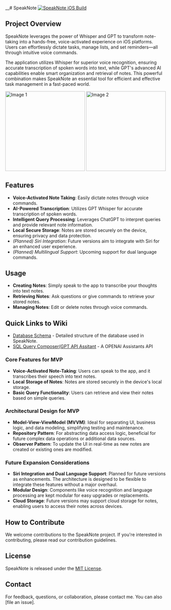 __# SpeakNote
[![SpeakNote iOS Build](https://github.com/AugustAtSeattle/SpeakNote/actions/workflows/ios.yml/badge.svg?branch=main)](https://github.com/AugustAtSeattle/SpeakNote/actions/workflows/ios.yml)
## Project Overview
SpeakNote leverages the power of Whisper and GPT to transform note-taking into a hands-free, voice-activated experience on iOS platforms. Users can effortlessly dictate tasks, manage lists, and set reminders—all through intuitive voice commands.

The application utilizes Whisper for superior voice recognition, ensuring accurate transcription of spoken words into text, while GPT's advanced AI capabilities enable smart organization and retrieval of notes. This powerful combination makes SpeakNote an essential tool for efficient and effective task management in a fast-paced world.

<img src="https://github.com/AugustAtSeattle/SpeakNote/assets/24403986/51a43c1f-5564-40a4-a955-17082f8c5a59" width="250" alt="Image 1">
<img src="https://github.com/AugustAtSeattle/SpeakNote/assets/24403986/f36a5717-9c10-494f-8b7f-ab024f565bd8" width="250" alt="Image 2">

## Features
- **Voice-Activated Note Taking**: Easily dictate notes through voice commands.
- **AI-Powered Transcription**: Utilizes GPT Whisper for accurate transcription of spoken words.
- **Intelligent Query Processing**: Leverages ChatGPT to interpret queries and provide relevant note information.
- **Local Secure Storage**: Notes are stored securely on the device, ensuring privacy and data protection.
- _(Planned) Siri Integration_: Future versions aim to integrate with Siri for an enhanced user experience.
- _(Planned) Multilingual Support_: Upcoming support for dual language commands.

## Usage 

- **Creating Notes**: Simply speak to the app to transcribe your thoughts into text notes.
- **Retrieving Notes**: Ask questions or give commands to retrieve your stored notes.
- **Managing Notes**: Edit or delete notes through voice commands.

## Quick Links to Wiki

- [Database Schema](Database-Schema) - Detailed structure of the database used in SpeakNote.
- [SQL Query Composer(GPT API Assitant](SQL-Query-Composer-(OPENAI-Assistants-API)) - A OPENAI Assistants API

### Core Features for MVP
- **Voice-Activated Note-Taking**: Users can speak to the app, and it transcribes their speech into text notes.
- **Local Storage of Notes**: Notes are stored securely in the device's local storage.
- **Basic Query Functionality**: Users can retrieve and view their notes based on simple queries.

### Architectural Design for MVP
- **Model-View-ViewModel (MVVM)**: Ideal for separating UI, business logic, and data modeling, simplifying testing and maintenance.
- **Repository Pattern**: For abstracting data access logic, beneficial for future complex data operations or additional data sources.
- **Observer Pattern**: To update the UI in real-time as new notes are created or existing ones are modified.

### Future Expansion Considerations
- **Siri Integration and Dual Language Support**: Planned for future versions as enhancements. The architecture is designed to be flexible to integrate these features without a major overhaul.
- **Modular Design**: Components like voice recognition and language processing are kept modular for easy upgrades or replacements.
- **Cloud Storage**: Future versions may support cloud storage for notes, enabling users to access their notes across devices.


## How to Contribute
We welcome contributions to the SpeakNote project. If you're interested in contributing, please read our contribution guidelines.

## License
SpeakNote is released under the [MIT License](LICENSE).

## Contact
For feedback, questions, or collaboration, please contact me. You can also [file an issue].
